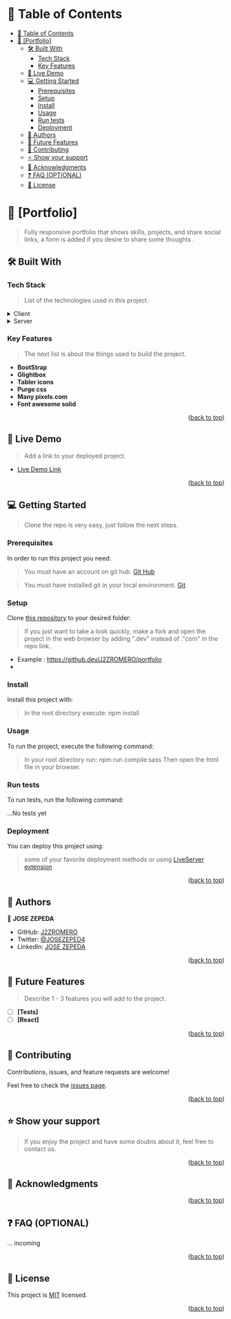 <a name="readme-top"></a>

<!-- TABLE OF CONTENTS -->

# 📗 Table of Contents

- [📗 Table of Contents](#-table-of-contents)
- [📖 \[Portfolio\] ](#-portfolio-)
  - [🛠 Built With ](#-built-with-)
    - [Tech Stack ](#tech-stack-)
    - [Key Features ](#key-features-)
  - [🚀 Live Demo ](#-live-demo-)
  - [💻 Getting Started ](#-getting-started-)
    - [Prerequisites](#prerequisites)
    - [Setup](#setup)
    - [Install](#install)
    - [Usage](#usage)
    - [Run tests](#run-tests)
    - [Deployment](#deployment)
  - [👥 Authors ](#-authors-)
  - [🔭 Future Features ](#-future-features-)
  - [🤝 Contributing ](#-contributing-)
  - [⭐️ Show your support ](#️-show-your-support-)
  - [🙏 Acknowledgments ](#-acknowledgments-)
  - [❓ FAQ (OPTIONAL) ](#-faq-optional-)
  - [📝 License ](#-license-)

<!-- PROJECT DESCRIPTION -->

# 📖 [Portfolio] <a name="portfolio-"></a>

> Fully responsive portfolio that shows skills, projects, and share social links, a form is added if you desire to share some thoughts .


## 🛠 Built With <a name="built-with"></a>

### Tech Stack <a name="tech-stack"></a>

> List of the technologies used in this project.

<details>
  <summary>Client</summary>
  <ul>
    <li><a href="https://code.visualstudio.com/">Vs code</a></li>
    <li><a href="https://getbootstrap.com/docs/5.0/getting-started/introduction/">Bootstrap 5+</a></li>
  </ul>
</details>


<details>
  <summary>Server</summary>
  <ul>
    <li><a href="https://nodejs.org/es">Node</a></li>
  </ul>
</details>

<!-- Features -->

### Key Features <a name="key-features"></a>

> The next list is about the things used to build the project.

- **BootStrap**
- **Glightbox**
- **Tabler icons**
- **Purge css**
- **Many pixels.com**
- **Font awesome solid**

<p align="right">(<a href="#readme-top">back to top</a>)</p>

<!-- LIVE DEMO -->

## 🚀 Live Demo <a name="live-demo"></a>

> Add a link to your deployed project.

- [Live Demo Link](https://j2zromero.github.io/portfolio/)

<p align="right">(<a href="#readme-top">back to top</a>)</p>

<!-- GETTING STARTED -->

## 💻 Getting Started <a name="getting-started"></a>

> Clone the repo is very easy, just follow the next steps.

### Prerequisites

In order to run this project you need:

> You must have an account on git hub. [Git Hub](https://github.com/)

> You must have installed git in your local environment. [Git](https://git-scm.com/download/win)

### Setup

Clone [this repository](https://github.com/J2ZROMERO/portfolio) to your desired folder:

> If you just want to take a look quickly, make a fork and open the project in the web browser by adding ".dev" instead of ."com" in the repo link.
- Example : https://github.dev/J2ZROMERO/portfolio
- 
### Install

Install this project with:
> In the root directory execute:
> npm install

### Usage

To run the project, execute the following command:

> In your root directory run:
> npm run compile:sass
> Then open the html file in your browser.


### Run tests

To run tests, run the following command:

...No tests yet

### Deployment

You can deploy this project using:

> some of your favorite deployment methods or using [LiveServer extension](https://marketplace.visualstudio.com/items?itemName=ritwickdey.LiveServer)

<p align="right">(<a href="#readme-top">back to top</a>)</p>

<!-- AUTHORS -->

## 👥 Authors <a name="authors"></a>


👤 **JOSE ZEPEDA**

- GitHub: [J2ZROMERO](https://github.com/J2ZROMERO)
- Twitter: [@JOSEZEPED4](https://twitter.com/JOSEZEPED4)
- LinkedIn: [JOSE ZEPEDA](https://www.linkedin.com/in/jose-zromero/)

<p align="right">(<a href="#readme-top">back to top</a>)</p>

<!-- FUTURE FEATURES -->

## 🔭 Future Features <a name="future-features"></a>

> Describe 1 - 3 features you will add to the project.

- [ ] **[Tests]**
- [ ] **[React]**

<p align="right">(<a href="#readme-top">back to top</a>)</p>

<!-- CONTRIBUTING -->

## 🤝 Contributing <a name="contributing"></a>

Contributions, issues, and feature requests are welcome!

Feel free to check the [issues page](https://github.com/J2ZROMERO/portfolio/issues).

<p align="right">(<a href="#readme-top">back to top</a>)</p>

<!-- SUPPORT -->

## ⭐️ Show your support <a name="support"></a>

> If you enjoy the project and have some doubts about it, feel free to contact us.

<p align="right">(<a href="#readme-top">back to top</a>)</p>

<!-- ACKNOWLEDGEMENTS -->

## 🙏 Acknowledgments <a name="acknowledgements"></a>


<p align="right">(<a href="#readme-top">back to top</a>)</p>

<!-- FAQ (optional) -->

## ❓ FAQ (OPTIONAL) <a name="faq"></a>

... incoming

<p align="right">(<a href="#readme-top">back to top</a>)</p>

<!-- LICENSE -->

## 📝 License <a name="license"></a>

This project is [MIT](https://github.com/J2ZROMERO/portfolio/blob/dev/MIT.md) licensed.


<p align="right">(<a href="#readme-top">back to top</a>)</p>